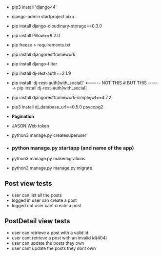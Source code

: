 - pip3 install 'django<4'
- django-admin startproject pixu .
- pip install django-cloudinary-storage==0.3.0
- pip install Pillow==8.2.0
- pip freeze > requirements.txt
- pip install djangorestframework
- pip install django-filter
- pip install dj-rest-auth==2.1.9

- pip install 'dj-rest-auth[with_social]'  <----- NOT THIS  #  BUT THIS ------>  pip install dj-rest-auth[with_social]

- pip install djangorestframework-simplejwt==4.7.2
- pip3 install dj_database_url==0.5.0 psycopg2
-  **Pagination**
- JASON Web token 
- python3 manage.py createsuperuser

- ### python manage.py startapp (and name of the app)
- python3 manage.py makemigrations
- python3 manage.py manage.py migrate
## Post view tests
  - user can list all the posts
  - logged in user xan create a post
  - logged out user cant create a post

## PostDetail view tests
  - user can retrieve a post with a valid id
  - user cant retrieve a post with an invalid id(404)
  - user can update the posts they own
  - user cant update the posts they dont own
   